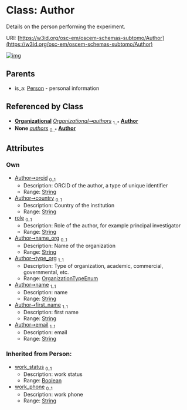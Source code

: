 
# Class: Author

Details on the person performing the experiment.

URI: [https://w3id.org/osc-em/oscem-schemas-subtomo/Author](https://w3id.org/osc-em/oscem-schemas-subtomo/Author)


[![img](https://yuml.me/diagram/nofunky;dir:TB/class/[Person],[Organizational],[Organizational]++-%20authors%201..*>[Author&#124;orcid:string%20%3F;country:string%20%3F;role:string%20%3F;name_org:string%20%3F;type_org:OrganizationTypeEnum;name:string;first_name:string;email:string;work_status(i):boolean%20%3F;work_phone(i):string%20%3F],[Organizational]++-%20authors(i)%200..*>[Author],[Person]^-[Author])](https://yuml.me/diagram/nofunky;dir:TB/class/[Person],[Organizational],[Organizational]++-%20authors%201..*>[Author&#124;orcid:string%20%3F;country:string%20%3F;role:string%20%3F;name_org:string%20%3F;type_org:OrganizationTypeEnum;name:string;first_name:string;email:string;work_status(i):boolean%20%3F;work_phone(i):string%20%3F],[Organizational]++-%20authors(i)%200..*>[Author],[Person]^-[Author])

## Parents

 *  is_a: [Person](Person.md) - personal information

## Referenced by Class

 *  **[Organizational](Organizational.md)** *[Organizational➞authors](Organizational_authors.md)*  <sub>1..\*</sub>  **[Author](Author.md)**
 *  **None** *[authors](authors.md)*  <sub>0..\*</sub>  **[Author](Author.md)**

## Attributes


### Own

 * [Author➞orcid](Author_orcid.md)  <sub>0..1</sub>
     * Description: ORCID of the author, a type of unique identifier
     * Range: [String](types/String.md)
 * [Author➞country](Author_country.md)  <sub>0..1</sub>
     * Description: Country of the institution
     * Range: [String](types/String.md)
 * [role](role.md)  <sub>0..1</sub>
     * Description: Role of the author, for example principal investigator
     * Range: [String](types/String.md)
 * [Author➞name_org](Author_name_org.md)  <sub>0..1</sub>
     * Description: Name of the organization
     * Range: [String](types/String.md)
 * [Author➞type_org](Author_type_org.md)  <sub>1..1</sub>
     * Description: Type of organization, academic, commercial, governmental, etc.
     * Range: [OrganizationTypeEnum](OrganizationTypeEnum.md)
 * [Author➞name](Author_name.md)  <sub>1..1</sub>
     * Description: name
     * Range: [String](types/String.md)
 * [Author➞first_name](Author_first_name.md)  <sub>1..1</sub>
     * Description: first name
     * Range: [String](types/String.md)
 * [Author➞email](Author_email.md)  <sub>1..1</sub>
     * Description: email
     * Range: [String](types/String.md)

### Inherited from Person:

 * [work_status](work_status.md)  <sub>0..1</sub>
     * Description: work status
     * Range: [Boolean](types/Boolean.md)
 * [work_phone](work_phone.md)  <sub>0..1</sub>
     * Description: work phone
     * Range: [String](types/String.md)
